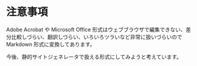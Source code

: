 # 注意事項

Adobe Acrobat や Microsoft Office 形式はウェブブラウザで編集できない、差分比較しづらい、翻訳しづらい、いろいろツラいなど非常に扱いづらいので Markdown 形式に変換してあります。

今後、静的サイトジェネレータで扱える形式にしてみようと考えています。
